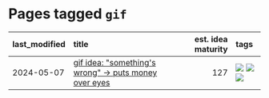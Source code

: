 # Pages tagged `gif`

|last_modified|title|est. idea maturity|tags
|:---|:---|---:|:---|
|2024-05-07|[gif idea: "something's wrong" -> puts money over eyes](../ducktales_gif.md)|127|[![](https://img.shields.io/badge/tag-art-faa2fc)](../tags/art.md) [![](https://img.shields.io/badge/tag-ducktales-926797)](../tags/ducktales.md) [![](https://img.shields.io/badge/tag-gif-e2ec85)](../tags/gif.md)|
